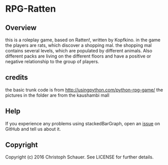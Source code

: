 # RPG-Ratten

## Overview
this is a roleplay game, based on Ratten!, written by Kopfkino. in the game the players are rats, which discover a shopping mal. the shopping mal contains several levels, which are populated by different animals. Also different packs are living on the different floors and have a positive or negative relationship to the group of players.

## credits
the basic trunk code is from http://usingpython.com/python-rpg-game/
the pictures in the folder are from the kaushambi mall

## Help

If you experience any problems using stackedBarGraph, open an [issue](https://github.com/ChristophSchauer/RPG-Ratten/issues) on GitHub and tell us about it.


## Copyright

Copyright (c) 2016 Christoph Schauer. See LICENSE for further details.